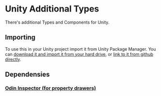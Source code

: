 # Unity Additional Types

There's additional Types and Components for Unity.

## Importing

To use this in your Unity project import it from Unity Package Manager. You can [download it and import it from your hard drive](https://docs.unity3d.com/Manual/upm-ui-local.html), or [link to it from github directly](https://docs.unity3d.com/Manual/upm-ui-giturl.html).

## Dependensies

### [Odin Inspector (for property drawers)](https://assetstore.unity.com/packages/tools/utilities/odin-inspector-and-serializer-89041)